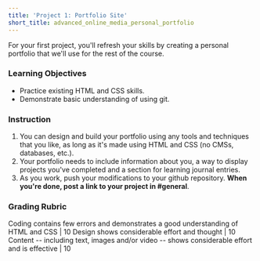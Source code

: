 ```yaml
---
title: 'Project 1: Portfolio Site'
short_title: advanced_online_media_personal_portfolio
---
```


For your first project, you'll refresh your skills by creating a personal portfolio that we'll use for the rest of the course.

### Learning Objectives

- Practice existing HTML and CSS skills.
- Demonstrate basic understanding of using git.

### Instruction

1. You can design and build your portfolio using any tools and techniques that you like, as long as it's made using HTML and CSS (no CMSs, databases, etc.).
2. Your portfolio needs to include information about you, a way to display projects you've completed and a section for learning journal entries.
3. As you work, push your modifications to your github repository. __When you're done, post a link to your project in #general__.

### Grading Rubric

Coding contains few errors and demonstrates a good understanding of HTML and CSS | 10
Design shows considerable effort and thought | 10
Content -- including text, images and/or video -- shows considerable effort and is effective | 10
